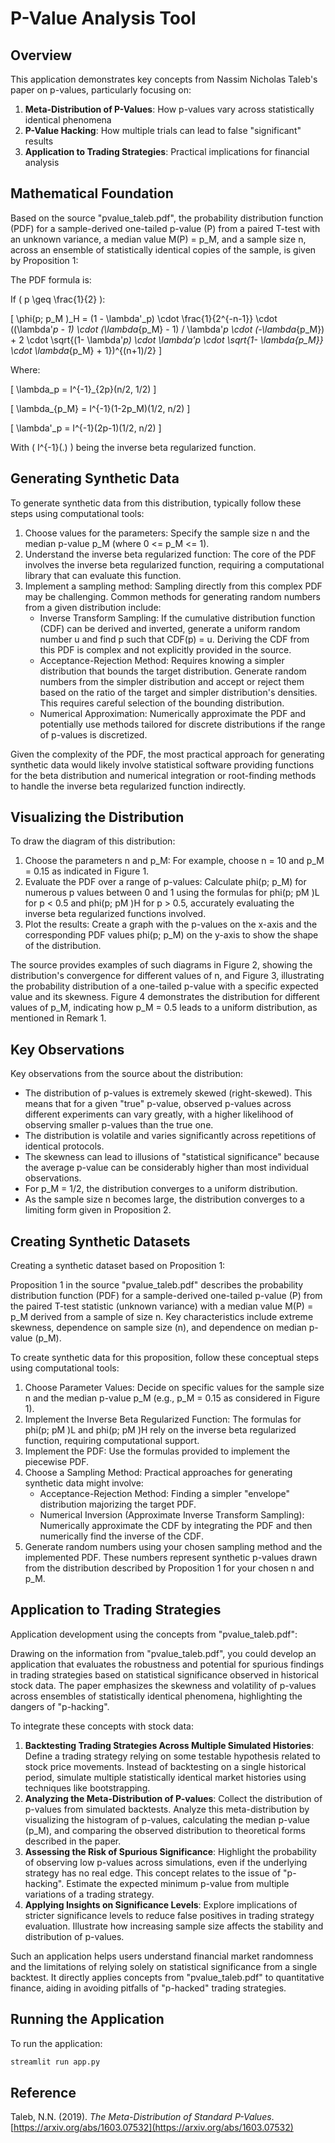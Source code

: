 # P-Value Analysis Tool

## Overview

This application demonstrates key concepts from Nassim Nicholas Taleb's paper on p-values, particularly focusing on:

1. **Meta-Distribution of P-Values**: How p-values vary across statistically identical phenomena
2. **P-Value Hacking**: How multiple trials can lead to false "significant" results
3. **Application to Trading Strategies**: Practical implications for financial analysis

## Mathematical Foundation

Based on the source "pvalue_taleb.pdf", the probability distribution function (PDF) for a sample-derived one-tailed p-value (P) from a paired T-test with an unknown variance, a median value M(P) = p_M, and a sample size n, across an ensemble of statistically identical copies of the sample, is given by Proposition 1: 

The PDF formula is: 

If \( p \geq \frac{1}{2} \): 

\[ \phi(p; p_M )_H = (1 - \lambda'_p) \cdot \frac{1}{2^{-n-1}} \cdot ((\lambda'_p - 1) \cdot (\lambda_{p_M} - 1) / \lambda'_p \cdot (-\lambda_{p_M}) + 2 \cdot \sqrt{(1- \lambda'_p) \cdot \lambda'_p \cdot \sqrt{1- \lambda_{p_M}} \cdot \lambda_{p_M} + 1})^{(n+1)/2} \] 

Where: 

\[ \lambda_p = I^{-1}_{2p}(n/2, 1/2) \] 

\[ \lambda_{p_M} = I^{-1}(1-2p_M)(1/2, n/2) \] 

\[ \lambda'_p = I^{-1}(2p-1)(1/2, n/2) \] 

With \( I^{-1}(.) \) being the inverse beta regularized function. 

## Generating Synthetic Data

To generate synthetic data from this distribution, typically follow these steps using computational tools: 

1. Choose values for the parameters: Specify the sample size n and the median p-value p_M (where 0 <= p_M <= 1). 
2. Understand the inverse beta regularized function: The core of the PDF involves the inverse beta regularized function, requiring a computational library that can evaluate this function. 
3. Implement a sampling method: Sampling directly from this complex PDF may be challenging. Common methods for generating random numbers from a given distribution include: 
   - Inverse Transform Sampling: If the cumulative distribution function (CDF) can be derived and inverted, generate a uniform random number u and find p such that CDF(p) = u. Deriving the CDF from this PDF is complex and not explicitly provided in the source. 
   - Acceptance-Rejection Method: Requires knowing a simpler distribution that bounds the target distribution. Generate random numbers from the simpler distribution and accept or reject them based on the ratio of the target and simpler distribution's densities. This requires careful selection of the bounding distribution. 
   - Numerical Approximation: Numerically approximate the PDF and potentially use methods tailored for discrete distributions if the range of p-values is discretized. 

Given the complexity of the PDF, the most practical approach for generating synthetic data would likely involve statistical software providing functions for the beta distribution and numerical integration or root-finding methods to handle the inverse beta regularized function indirectly. 

## Visualizing the Distribution

To draw the diagram of this distribution: 

1. Choose the parameters n and p_M: For example, choose n = 10 and p_M = 0.15 as indicated in Figure 1. 
2. Evaluate the PDF over a range of p-values: Calculate phi(p; p_M) for numerous p values between 0 and 1 using the formulas for phi(p; pM )L for p < 0.5 and phi(p; pM )H for p > 0.5, accurately evaluating the inverse beta regularized functions involved. 
3. Plot the results: Create a graph with the p-values on the x-axis and the corresponding PDF values phi(p; p_M) on the y-axis to show the shape of the distribution. 

The source provides examples of such diagrams in Figure 2, showing the distribution's convergence for different values of n, and Figure 3, illustrating the probability distribution of a one-tailed p-value with a specific expected value and its skewness. Figure 4 demonstrates the distribution for different values of p_M, indicating how p_M = 0.5 leads to a uniform distribution, as mentioned in Remark 1. 

## Key Observations

Key observations from the source about the distribution: 

- The distribution of p-values is extremely skewed (right-skewed). This means that for a given "true" p-value, observed p-values across different experiments can vary greatly, with a higher likelihood of observing smaller p-values than the true one. 
- The distribution is volatile and varies significantly across repetitions of identical protocols. 
- The skewness can lead to illusions of "statistical significance" because the average p-value can be considerably higher than most individual observations. 
- For p_M = 1/2, the distribution converges to a uniform distribution. 
- As the sample size n becomes large, the distribution converges to a limiting form given in Proposition 2. 

## Creating Synthetic Datasets

Creating a synthetic dataset based on Proposition 1: 

Proposition 1 in the source "pvalue_taleb.pdf" describes the probability distribution function (PDF) for a sample-derived one-tailed p-value (P) from the paired T-test statistic (unknown variance) with a median value M(P) = p_M derived from a sample of size n. Key characteristics include extreme skewness, dependence on sample size (n), and dependence on median p-value (p_M). 

To create synthetic data for this proposition, follow these conceptual steps using computational tools: 

1. Choose Parameter Values: Decide on specific values for the sample size n and the median p-value p_M (e.g., p_M = 0.15 as considered in Figure 1). 
2. Implement the Inverse Beta Regularized Function: The formulas for phi(p; pM )L and phi(p; pM )H rely on the inverse beta regularized function, requiring computational support. 
3. Implement the PDF: Use the formulas provided to implement the piecewise PDF. 
4. Choose a Sampling Method: Practical approaches for generating synthetic data might involve: 
   - Acceptance-Rejection Method: Finding a simpler "envelope" distribution majorizing the target PDF.
   - Numerical Inversion (Approximate Inverse Transform Sampling): Numerically approximate the CDF by integrating the PDF and then numerically find the inverse of the CDF. 
5. Generate random numbers using your chosen sampling method and the implemented PDF. These numbers represent synthetic p-values drawn from the distribution described by Proposition 1 for your chosen n and p_M. 

## Application to Trading Strategies

Application development using the concepts from "pvalue_taleb.pdf": 

Drawing on the information from "pvalue_taleb.pdf", you could develop an application that evaluates the robustness and potential for spurious findings in trading strategies based on statistical significance observed in historical stock data. The paper emphasizes the skewness and volatility of p-values across ensembles of statistically identical phenomena, highlighting the dangers of "p-hacking". 

To integrate these concepts with stock data: 

1. **Backtesting Trading Strategies Across Multiple Simulated Histories**: Define a trading strategy relying on some testable hypothesis related to stock price movements. Instead of backtesting on a single historical period, simulate multiple statistically identical market histories using techniques like bootstrapping. 
2. **Analyzing the Meta-Distribution of P-values**: Collect the distribution of p-values from simulated backtests. Analyze this meta-distribution by visualizing the histogram of p-values, calculating the median p-value (p_M), and comparing the observed distribution to theoretical forms described in the paper. 
3. **Assessing the Risk of Spurious Significance**: Highlight the probability of observing low p-values across simulations, even if the underlying strategy has no real edge. This concept relates to the issue of "p-hacking". Estimate the expected minimum p-value from multiple variations of a trading strategy. 
4. **Applying Insights on Significance Levels**: Explore implications of stricter significance levels to reduce false positives in trading strategy evaluation. Illustrate how increasing sample size affects the stability and distribution of p-values. 

Such an application helps users understand financial market randomness and the limitations of relying solely on statistical significance from a single backtest. It directly applies concepts from "pvalue_taleb.pdf" to quantitative finance, aiding in avoiding pitfalls of "p-hacked" trading strategies.

## Running the Application

To run the application:

```bash
streamlit run app.py
```

## Reference

Taleb, N.N. (2019). *The Meta-Distribution of Standard P-Values*. 
[https://arxiv.org/abs/1603.07532](https://arxiv.org/abs/1603.07532)